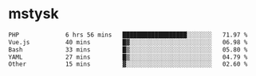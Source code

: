 # mstysk

<!--START_SECTION:waka-->

```txt
PHP             6 hrs 56 mins   ██████████████████░░░░░░░   71.97 %
Vue.js          40 mins         █▓░░░░░░░░░░░░░░░░░░░░░░░   06.98 %
Bash            33 mins         █▒░░░░░░░░░░░░░░░░░░░░░░░   05.80 %
YAML            27 mins         █▒░░░░░░░░░░░░░░░░░░░░░░░   04.79 %
Other           15 mins         ▓░░░░░░░░░░░░░░░░░░░░░░░░   02.60 %
```

<!--END_SECTION:waka-->
